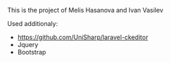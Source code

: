 This is the project of Melis Hasanova and Ivan Vasilev

Used additionaly:
- https://github.com/UniSharp/laravel-ckeditor
- Jquery
- Bootstrap